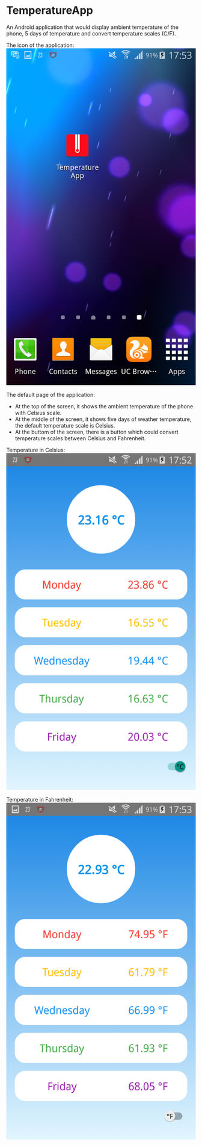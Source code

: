 # TemperatureApp
An Android application that would display ambient temperature of the phone, 5 days of temperature and convert temperature scales (C/F).

The icon of the application:
![alt tag](https://github.com/47Helen/TemperatureApp/blob/master/screenshot/TemperatureApp_Icon.png?raw=true)

The default page of the application:
* At the top of the screen, it shows the ambient temperature of the phone with Celsius scale.
* At the middle of the screen, it shows five days of weather temperature, the default temperature scale is Celsius.
* At the buttom of the screen, there is a button which could convert temperature scales between Celsius and Fahrenheit.

Temperature in Celsius:
![alt tag](https://github.com/47Helen/TemperatureApp/blob/master/screenshot/TemperatureApp_In_Celsius.png?raw=true)

Temperature in Fahrenheit:
![alt tag](https://github.com/47Helen/TemperatureApp/blob/master/screenshot/TemperatureApp_In_Fahrenheit.png?raw=true)
